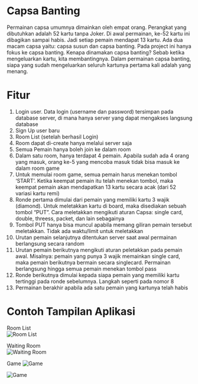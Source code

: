 # Capsa Banting

Permainan capsa umumnya dimainkan oleh empat orang. Perangkat yang dibutuhkan adalah 52 kartu tanpa Joker. Di awal permainan, ke-52 kartu ini dibagikan sampai habis. Jadi setiap pemain mendapat 13 kartu. Ada dua macam capsa yaitu: capsa susun dan capsa banting. Pada project ini hanya fokus ke capsa banting.
Kenapa dinamakan capsa banting? Sebab ketika mengeluarkan kartu, kita membantingnya. Dalam permainan capsa banting, siapa yang sudah mengeluarkan seluruh kartunya pertama kali adalah yang menang.

# Fitur
1.	Login user. Data login (username dan password) tersimpan pada database server, di mana hanya server yang dapat mengakses langsung database
2.	Sign Up user baru
3.	Room List (setelah berhasil Login)
4.	Room dapat di-create hanya melalui server saja
5.	Semua Pemain hanya boleh join ke dalam room
6.	Dalam satu room, hanya terdapat 4 pemain. Apabila sudah ada 4 orang yang masuk, orang ke-5 yang mencoba masuk tidak bisa masuk ke dalam room game
7.	Untuk memulai room game, semua pemain harus menekan tombol ‘START’. Ketika keempat pemain itu telah menekan tombol, maka keempat pemain akan mendapatkan 13 kartu secara acak (dari 52 variasi kartu remi)
8.	Ronde pertama dimulai dari pemain yang memiliki kartu 3 wajik (diamond). Untuk meletakkan kartu di board, maka disediakan sebuah tombol “PUT”. Cara meletakkan mengikuti aturan Capsa: single card, double, threess, packet, dan lain sebagainya
9.	Tombol PUT hanya bisa muncul apabila memang giliran pemain tersebut meletakkan. Tidak ada waktu/limit untuk meletakkan
10.	Urutan pemain selanjutnya ditentukan server saat awal permainan berlangsung secara random
11.	Urutan pemain berikutnya mengikuti aturan peletakkan pada pemain awal. Misalnya: pemain yang punya 3 wajik memainkan single card, maka pemain berikutnya bermain secara singlecard. Permainan berlangsung hingga semua pemain menekan tombol pass
12.	Ronde berikutnya dimulai kepada siapa pemain yang memiliki kartu tertinggi pada ronde sebelumnya. Langkah seperti pada nomor 8
13.	Permainan berakhir apabila ada satu pemain yang kartunya telah habis

# Contoh Tampilan Aplikasi
Room List  
![Room List](https://github.com/vari8/Capsa-Banting/blob/master/screenshots/Rooms.png)

Waiting Room  
![Waiting Room](https://github.com/vari8/Capsa-Banting/blob/master/screenshots/Waiting%20Room.png)

Game
![Game](https://github.com/vari8/Capsa-Banting/blob/master/screenshots/Game%20-%201.png)

![Game](https://github.com/vari8/Capsa-Banting/blob/master/screenshots/Game%20-%202.png)
